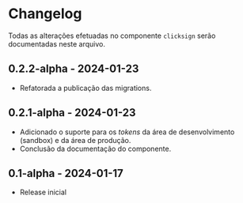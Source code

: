 # Changelog

Todas as alterações efetuadas no componente `clicksign` serão documentadas neste arquivo.

## 0.2.2-alpha - 2024-01-23
- Refatorada a publicação das migrations.

## 0.2.1-alpha - 2024-01-23
- Adicionado o suporte para os *tokens* da área de desenvolvimento (sandbox) e da área de produção.
- Conclusão da documentação do componente.

## 0.1-alpha - 2024-01-17
- Release inicial
